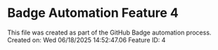 # Badge Automation Feature 4 
 
This file was created as part of the GitHub Badge automation process. 
Created on: Wed 06/18/2025 14:52:47.06 
Feature ID: 4 
